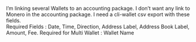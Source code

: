 I’m linking several Wallets to an accounting package. I don’t want any link to Monero in the accounting package. I need a cli-wallet csv export with these fields.   
Required Fields :
Date, Time, Direction, Address Label, Address Book Label, Amount, Fee.
Required for Multi Wallet :
Wallet Name
